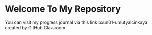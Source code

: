 # Welcome To My Repository
You can visit my progress journal via this link
boun01-umutyalcinkaya created by GitHub Classroom
